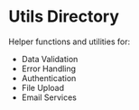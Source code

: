 # Utils Directory
Helper functions and utilities for:
- Data Validation
- Error Handling
- Authentication
- File Upload
- Email Services
